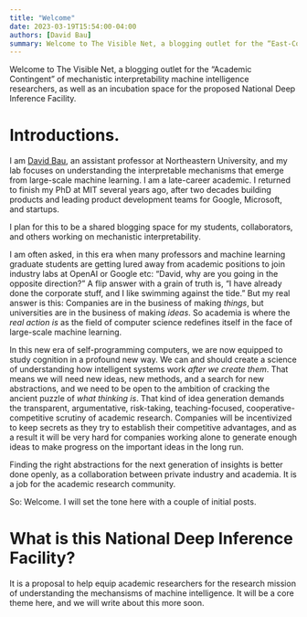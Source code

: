 ```yaml
---
title: "Welcome"
date: 2023-03-19T15:54:00-04:00
authors: [David Bau]
summary: Welcome to The Visible Net, a blogging outlet for the “East-Coast Contingent” of mechanistic interpretability machine intelligence researchers, as well as an incubation space for the proposed National Deep Inference Facility.  And some introductions, from David Bau.
---
```

Welcome to The Visible Net, a blogging outlet for the “Academic Contingent” of mechanistic interpretability machine intelligence researchers, as well as an incubation space for the proposed National Deep Inference Facility.

# Introductions.

I am [David Bau](https://baulab.info/), an assistant professor at Northeastern University, and my lab focuses on understanding the interpretable mechanisms that emerge from large-scale machine learning.  I am a late-career academic. I returned to finish my PhD at MIT several years ago, after two decades building products and leading product development teams for Google, Microsoft, and startups.

I plan for this to be a shared blogging space for my students, collaborators, and others working on mechanistic interpretability.

I am often asked, in this era when many professors and machine learning graduate students are getting lured away from academic positions to join industry labs at OpenAI or Google etc: “David, why are you going in the opposite direction?”  A flip answer with a grain of truth is, “I have already done the corporate stuff, and I like swimming against the tide.”  But my real answer is this: Companies are in the business of making *things*, but universities are in the business of making *ideas*. So academia is where the *real action is* as the field of computer science redefines itself in the face of large-scale machine learning.

In this new era of self-programming computers, we are now equipped to study cognition in a profound new way.  We can and should create a science of understanding how intelligent systems work *after we create them*.  That means we will need new ideas, new methods, and a search for new abstractions, and we need to be open to the ambition of cracking the ancient puzzle of *what thinking is*. That kind of idea generation demands the transparent, argumentative, risk-taking, teaching-focused, cooperative-competitive scrutiny of academic research. Companies will be incentivized to keep secrets as they try to establish their competitive advantages, and as a result it will be very hard for companies working alone to generate enough ideas to make progress on the important ideas in the long run.

Finding the right abstractions for the next generation of insights is better done openly, as a collaboration between private industry and academia. It is a job for the academic research community.

So: Welcome.  I will set the tone here with a couple of initial posts.

# What is this National Deep Inference Facility?

It is a proposal to help equip academic researchers for the research mission of understanding the mechansisms of machine intelligence.  It will be a core theme here, and we will write about this more soon.
